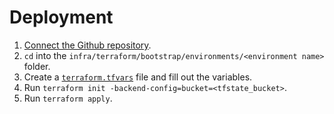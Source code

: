 # Deployment

1. [Connect the Github repository](https://cloud.google.com/build/docs/automating-builds/github/connect-repo-github?generation=1st-gen).
1. `cd` into the `infra/terraform/bootstrap/environments/<environment name>` folder.
1. Create a [`terraform.tfvars`](https://developer.hashicorp.com/terraform/language/values/variables#variable-definitions-tfvars-files) file and fill out the variables.
1. Run `terraform init -backend-config=bucket=<tfstate_bucket>`.
1. Run `terraform apply`.